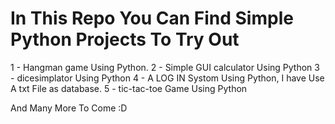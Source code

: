# In This Repo You Can Find Simple Python Projects To Try Out
1 - Hangman game Using Python.
2 - Simple GUI calculator Using Python
3 - dicesimplator Using Python
4 - A LOG IN Systom Using Python, I have Use A txt File as database.
5 - tic-tac-toe Game Using Python

And Many More To Come :D

